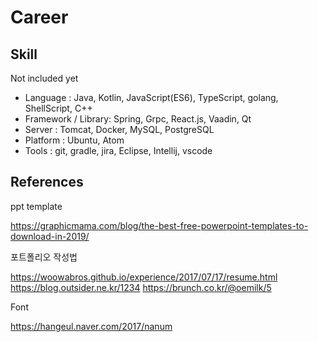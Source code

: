 # Career

## Skill

Not included yet

- Language : Java, Kotlin, JavaScript(ES6), TypeScript, golang, ShellScript, C++
- Framework / Library: Spring, Grpc, React.js, Vaadin, Qt
- Server : Tomcat, Docker, MySQL, PostgreSQL
- Platform : Ubuntu, Atom
- Tools : git, gradle, jira, Eclipse, Intellij, vscode

## References

ppt template

https://graphicmama.com/blog/the-best-free-powerpoint-templates-to-download-in-2019/

포트폴리오 작성법

https://woowabros.github.io/experience/2017/07/17/resume.html
https://blog.outsider.ne.kr/1234
https://brunch.co.kr/@oemilk/5

Font

https://hangeul.naver.com/2017/nanum
